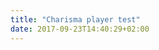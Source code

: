 ```yaml
---
title: "Charisma player test"
date: 2017-09-23T14:40:29+02:00
---
```

<div id="scene-wrapper">
    <div id="video-player"></div>
    <div id="scene-elements"></div>
</div>
<div id="video-info"></div>